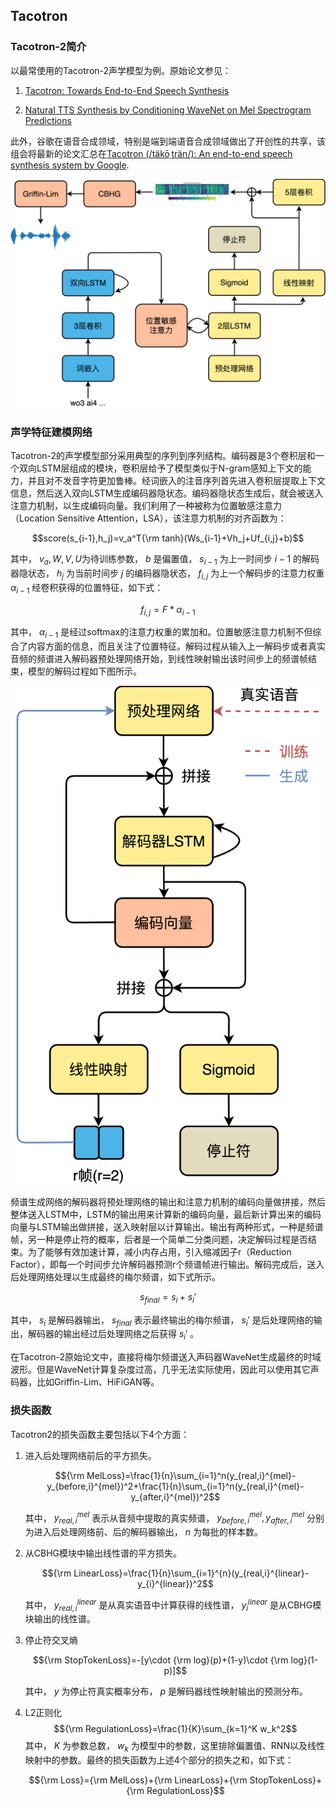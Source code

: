 ## Tacotron

### Tacotron-2简介

以最常使用的Tacotron-2声学模型为例。原始论文参见：

1.  [Tacotron: Towards End-to-End Speech
    Synthesis](https://arxiv.org/abs/1703.10135)

2.  [Natural TTS Synthesis by Conditioning WaveNet on Mel Spectrogram
    Predictions](https://arxiv.org/abs/1712.05884)

此外，谷歌在语音合成领域，特别是端到端语音合成领域做出了开创性的共享，该组会将最新的论文汇总在[Tacotron
(/täkōˌträn/): An end-to-end speech synthesis system by
Google](https://google.github.io/tacotron/).

![Tacotron-2模型结构 ](../asset/tacotron2_arch.png)

### 声学特征建模网络

Tacotron-2的声学模型部分采用典型的序列到序列结构。编码器是3个卷积层和一个双向LSTM层组成的模块，卷积层给予了模型类似于N-gram感知上下文的能力，并且对不发音字符更加鲁棒。经词嵌入的注音序列首先进入卷积层提取上下文信息，然后送入双向LSTM生成编码器隐状态。编码器隐状态生成后，就会被送入注意力机制，以生成编码向量。我们利用了一种被称为位置敏感注意力（Location
Sensitive Attention，LSA），该注意力机制的对齐函数为：

$$score(s_{i-1},h_j)=v_a^T{\rm tanh}(Ws_{i-1}+Vh_j+Uf_{i,j}+b)$$

其中， $v_a,W,V,U$为待训练参数， $b$ 是偏置值， $s_{i-1}$ 为上一时间步
$i-1$ 的解码器隐状态， $h_j$ 为当前时间步 $j$ 的编码器隐状态， $f_{i,j}$
为上一个解码步的注意力权重 $\alpha_{i-1}$ 经卷积获得的位置特征，如下式：

$$f_{i,j}=F*\alpha_{i-1}$$

其中， $\alpha_{i-1}$
是经过softmax的注意力权重的累加和。位置敏感注意力机制不但综合了内容方面的信息，而且关注了位置特征。解码过程从输入上一解码步或者真实音频的频谱进入解码器预处理网络开始，到线性映射输出该时间步上的频谱帧结束，模型的解码过程如下图所示。

![Tacotron2解码过程 ](../asset/tacotron2_decoder.png)

频谱生成网络的解码器将预处理网络的输出和注意力机制的编码向量做拼接，然后整体送入LSTM中，LSTM的输出用来计算新的编码向量，最后新计算出来的编码向量与LSTM输出做拼接，送入映射层以计算输出。输出有两种形式，一种是频谱帧，另一种是停止符的概率，后者是一个简单二分类问题，决定解码过程是否结束。为了能够有效加速计算，减小内存占用，引入缩减因子r（Reduction
Factor），即每一个时间步允许解码器预测r个频谱帧进行输出。解码完成后，送入后处理网络处理以生成最终的梅尔频谱，如下式所示。

$$s_{final}=s_i+s_i'$$

其中， $s_i$ 是解码器输出， $s_{final}$ 表示最终输出的梅尔频谱， $s_i'$
是后处理网络的输出，解码器的输出经过后处理网络之后获得 $s_i'$ 。

在Tacotron-2原始论文中，直接将梅尔频谱送入声码器WaveNet生成最终的时域波形。但是WaveNet计算复杂度过高，几乎无法实际使用，因此可以使用其它声码器，比如Griffin-Lim、HiFiGAN等。

### 损失函数

Tacotron2的损失函数主要包括以下4个方面：

1.  进入后处理网络前后的平方损失。

    $${\rm MelLoss}=\frac{1}{n}\sum_{i=1}^n(y_{real,i}^{mel}-y_{before,i}^{mel})^2+\frac{1}{n}\sum_{i=1}^n(y_{real,i}^{mel}-y_{after,i}^{mel})^2$$

    其中， $y_{real,i}^{mel}$ 表示从音频中提取的真实频谱，
    $y_{before,i}^{mel},y_{after,i}^{mel}$
    分别为进入后处理网络前、后的解码器输出， $n$ 为每批的样本数。

2.  从CBHG模块中输出线性谱的平方损失。

    $${\rm LinearLoss}=\frac{1}{n}\sum_{i=1}^{n}(y_{real,i}^{linear}-y_{i}^{linear})^2$$

    其中， $y_{real,i}^{linear}$ 是从真实语音中计算获得的线性谱，
    $y_{i}^{linear}$ 是从CBHG模块输出的线性谱。

3.  停止符交叉熵

    $${\rm StopTokenLoss}=-[y\cdot {\rm log}(p)+(1-y)\cdot {\rm log}(1-p)]$$

    其中， $y$ 为停止符真实概率分布， $p$
    是解码器线性映射输出的预测分布。

4.  L2正则化 $${\rm RegulationLoss}=\frac{1}{K}\sum_{k=1}^K w_k^2$$
    其中， $K$ 为参数总数， $w_k$
    为模型中的参数，这里排除偏置值、RNN以及线性映射中的参数。最终的损失函数为上述4个部分的损失之和，如下式：

    $${\rm Loss}={\rm MelLoss}+{\rm LinearLoss}+{\rm StopTokenLoss}+{\rm RegulationLoss}$$